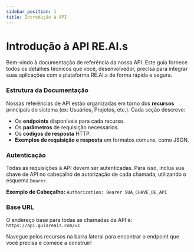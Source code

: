 ```yaml
---
sidebar_position: 1
title: Introdução à API
---
```


# Introdução à API RE.AI.s

Bem-vindo à documentação de referência da nossa API. Este guia fornece todos os detalhes técnicos que você, desenvolvedor, precisa para integrar suas aplicações com a plataforma RE.AI.s de forma rápida e segura.

### Estrutura da Documentação

Nossas referências de API estão organizadas em torno dos **recursos** principais do sistema (ex: Usuários, Projetos, etc.). Cada seção descreve:

* Os **endpoints** disponíveis para cada recurso.
* Os **parâmetros** de requisição necessários.
* Os **códigos de resposta** HTTP.
* **Exemplos de requisição e resposta** em formatos comuns, como JSON.

### Autenticação

Todas as requisições à API devem ser autenticadas. Para isso, inclua sua chave de API no cabeçalho de autorização de cada chamada, utilizando o esquema `Bearer`.

**Exemplo de Cabeçalho:**
`Authorization: Bearer SUA_CHAVE_DE_API`

### Base URL

O endereço base para todas as chamadas da API é:
`https://api.guiareais.com/v1`

Navegue pelos recursos na barra lateral para encontrar o endpoint que você precisa e comece a construir!

